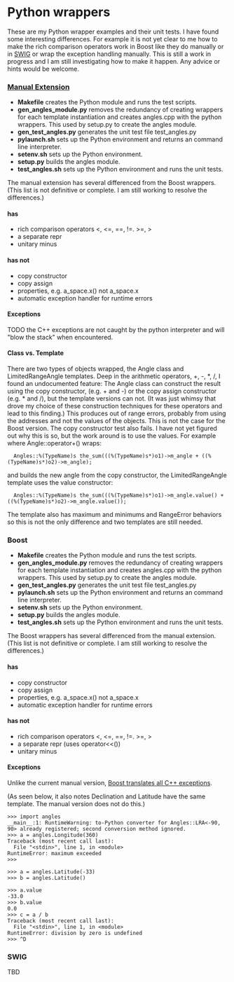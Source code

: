 # Python wrappers

These are my Python wrapper examples and their unit tests. I have
found some interesting differences. For example it is not yet clear to
me how to make the rich comparison operators work in Boost like they
do manually or in [SWIG](swig.org) or wrap the exception handling
manually. This is still a work in progress and I am still
investigating how to make it happen. Any advice or hints would be
welcome.

### [Manual Extension](https://docs.python.org/2/extending/extending.html)

- **Makefile** creates the Python module and runs the test scripts.
- **gen_angles_module.py** removes the redundancy of creating wrappers for each template instantiation and creates angles.cpp with the python wrappers. This used by setup.py to create the angles module.
- **gen_test_angles.py** generates the unit test file test_angles.py
- **pylaunch.sh** sets up the Python environment and returns an command line interpreter.
- **setenv.sh** sets up the Python environment.
- **setup.py** builds the angles module.
- **test_angles.sh** sets up the Python environment and runs the unit tests.

The manual extension has several differenced from the Boost wrappers.
(This list is not definitive or complete. I am still working to resolve the differences.)

#### has

- rich comparison operators <, <=, ==, !=. >=, >
- a separate repr
- unitary minus

#### has not

- copy constructor
- copy assign
- properties, e.g. a_space.x() not a_space.x
- automatic exception handler for runtime errors

#### Exceptions

TODO the C++ exceptions are not caught by the python interpreter and
will "blow the stack" when encountered.

#### Class vs. Template

There are two types of objects wrapped, the Angle class and
LimitedRangeAngle templates. Deep in the arithmetic operators, +, -,
*, /, I found an undocumented feature: The Angle class can construct
the result using the copy constructor, (e.g. + and -) or the copy
assign constructor (e.g. * and /), but the template versions can
not. (It was just whimsy that drove my choice of these construction
techniques for these operators and lead to this finding.) This
produces out of range errors, probably from using the addresses and
not the values of the objects. This is not the case for the Boost
version. The copy constructor test also fails. I have not yet figured
out why this is so, but the work around is to use the values. For
example where Angle::operator+() wraps:

```
  Angles::%(TypeName)s the_sum(((%(TypeName)s*)o1)->m_angle + ((%(TypeName)s*)o2)->m_angle);
```

and builds the new angle from the copy constructor, the
LimitedRangeAngle template uses the value constructor:

```
  Angles::%(TypeName)s the_sum(((%(TypeName)s*)o1)->m_angle.value() + ((%(TypeName)s*)o2)->m_angle.value());
```

The template also has maximum and minimums and RangeError behaviors
so this is not the only difference and two templates are still needed.


### Boost

- **Makefile** creates the Python module and runs the test scripts.
- **gen_angles_module.py** removes the redundancy of creating wrappers for each template instantiation and creates angles.cpp with the python wrappers. This used by setup.py to create the angles module.
- **gen_test_angles.py** generates the unit test file test_angles.py
- **pylaunch.sh** sets up the Python environment and returns an command line interpreter.
- **setenv.sh** sets up the Python environment.
- **setup.py** builds the angles module.
- **test_angles.sh** sets up the Python environment and runs the unit tests.

The Boost wrappers has several differenced from the manual extension.
(This list is not definitive or complete. I am still working to resolve the differences.)

#### has

- copy constructor
- copy assign
- properties, e.g. a_space.x() not a_space.x
- automatic exception handler for runtime errors

#### has not

- rich comparison operators <, <=, ==, !=. >=, >
- a separate repr (uses operator<<())
- unitary minus


#### Exceptions

Unlike the current manual version, [Boost translates all C++ exceptions](http://www.boost.org/doc/libs/1_37_0/libs/python/doc/v2/exception_translator.html).

(As seen below, it also notes Declination and Latitude have the same
template. The manual version does not do this.)	


```
>>> import angles
__main__:1: RuntimeWarning: to-Python converter for Angles::LRA<-90, 90> already registered; second conversion method ignored.
>>> a = angles.Longitude(360)
Traceback (most recent call last):
  File "<stdin>", line 1, in <module>
RuntimeError: maximum exceeded
>>>

>>> a = angles.Latitude(-33)
>>> b = angles.Latitude()

>>> a.value
-33.0
>>> b.value
0.0
>>> c = a / b
Traceback (most recent call last):
  File "<stdin>", line 1, in <module>
RuntimeError: division by zero is undefined
>>> ^D
```


### SWIG

TBD
